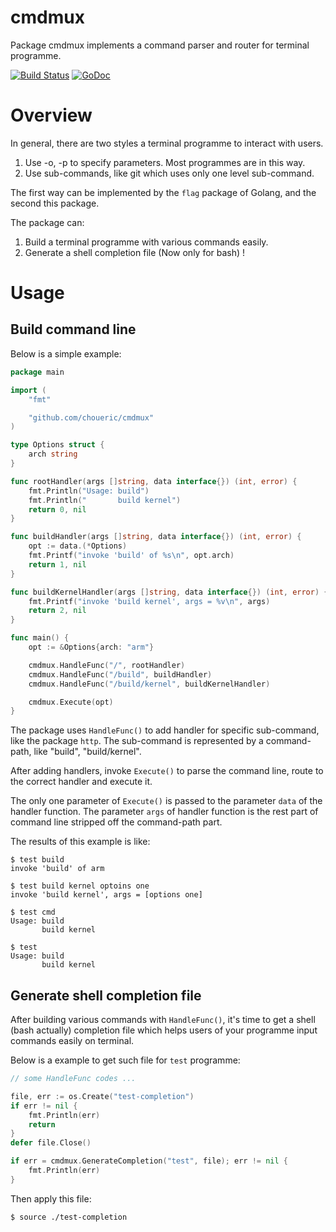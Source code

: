 # cmdmux

Package cmdmux implements a command parser and router for terminal programme.


[![Build Status](https://travis-ci.org/choueric/cmdmux.svg?branch=master)](https://travis-ci.org/choueric/cmdmux)
[![GoDoc](https://godoc.org/github.com/choueric/cmdmux?status.svg)](https://godoc.org/github.com/choueric/cmdmux)


# Overview

In general, there are two styles a terminal programme to interact with users.

1. Use -o, -p to specify parameters. Most programmes are in this way.
2. Use sub-commands, like git which uses only one level sub-command.

The first way can be implemented by the `flag` package of Golang, and the
second this package.

The package can:

1. Build a terminal programme with various commands easily.
2. Generate a shell completion file (Now only for bash) !

# Usage

## Build command line

Below is a simple example:

```go
package main

import (
	"fmt"

	"github.com/choueric/cmdmux"
)

type Options struct {
	arch string
}

func rootHandler(args []string, data interface{}) (int, error) {
	fmt.Println("Usage: build")
	fmt.Println("       build kernel")
	return 0, nil
}

func buildHandler(args []string, data interface{}) (int, error) {
	opt := data.(*Options)
	fmt.Printf("invoke 'build' of %s\n", opt.arch)
	return 1, nil
}

func buildKernelHandler(args []string, data interface{}) (int, error) {
	fmt.Printf("invoke 'build kernel', args = %v\n", args)
	return 2, nil
}

func main() {
	opt := &Options{arch: "arm"}

	cmdmux.HandleFunc("/", rootHandler)
	cmdmux.HandleFunc("/build", buildHandler)
	cmdmux.HandleFunc("/build/kernel", buildKernelHandler)

	cmdmux.Execute(opt)
}
```

The package uses `HandleFunc()` to add handler for specific sub-command, like
the package `http`. The sub-command is represented by a command-path, like 
"build", "build/kernel".

After adding handlers, invoke `Execute()` to parse the command line, route to
the correct handler and execute it.

The only one parameter of `Execute()` is passed to the parameter `data` of
the handler function. The parameter `args` of handler function is the rest part
of command line stripped off the command-path part.

The results of this example is like:

```
$ test build
invoke 'build' of arm

$ test build kernel optoins one
invoke 'build kernel', args = [options one]

$ test cmd
Usage: build
       build kernel

$ test
Usage: build
       build kernel
```

## Generate shell completion file

After building various commands with `HandleFunc()`, it's time to get a shell
(bash actually) completion file which helps users of your programme input
commands easily on terminal.

Below is a example to get such file for `test` programme:

```go
// some HandleFunc codes ...

file, err := os.Create("test-completion")
if err != nil {
	fmt.Println(err)
	return
}
defer file.Close()

if err = cmdmux.GenerateCompletion("test", file); err != nil {
	fmt.Println(err)
}
```

Then apply this file:

```sh
$ source ./test-completion
```
